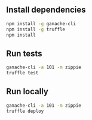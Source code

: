 ## Install dependencies

```bash
npm install -g ganache-cli
npm install -g truffle
npm install
```

## Run tests

```bash
ganache-cli -a 101 -m zippie
truffle test
```

## Run locally

```bash
ganache-cli -a 101 -m zippie
truffle deploy
```